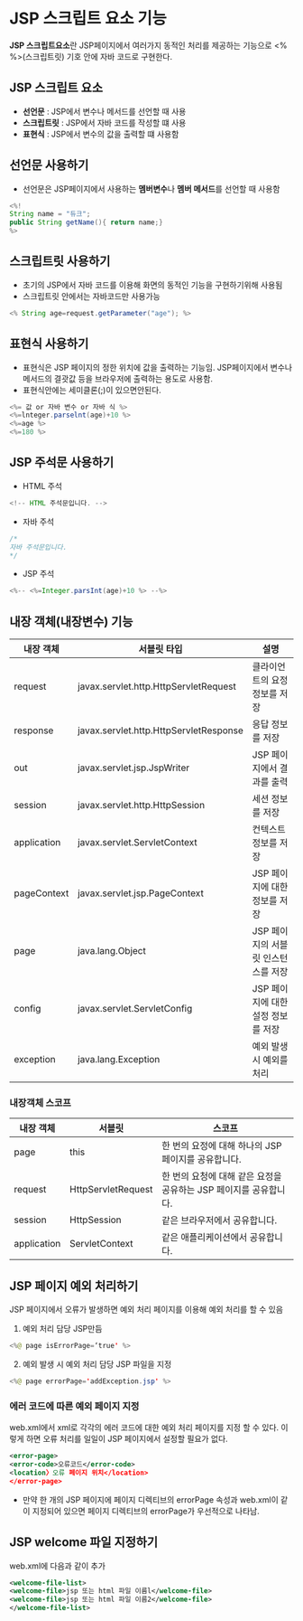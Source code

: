 # JSP 스크립트 요소 기능

**JSP 스크립트요소**란 JSP페이지에서 여러가지 동적인 처리를 제공하는 기능으로 <% %>(스크립트릿) 기호 안에 자바 코드로 구현한다.

## JSP 스크립트 요소

* **선언문** : JSP에서 변수나 메서드를 선언할 때 사용
* **스크립트릿** : JSP에서 자바 코드를 작성할 떄 사용
* **표현식** : JSP에서 변수의 값을 출력할 떄 사용함 

## 선언문 사용하기

* 선언문은 JSP페이지에서 사용하는 **멤버변수**나 **멤버 메서드**를 선언할 때 사용함

```java
<%!
String name = "듀크";
public String getName(){ return name;}
%>
```

## 스크립트릿 사용하기 

* 초기의 JSP에서 자바 코드를 이용해 화면의 동적인 기능을 구현하기위해 사용됨
 * 스크립트릿 안에서는 자바코드만 사용가능 

```java
<% String age=request.getParameter("age"); %>
```

## 표현식 사용하기

* 표현식은 JSP 페이지의 정한 위치에 값을 출력하는 기능임. JSP페이지에서 변수나 메서드의 결괏값 등을 브라우저에 출력하는 용도로 사용함.
 * 표현식안에는 세미클론(;)이 있으면안된다.
```java
<%= 값 or 자바 변수 or 자바 식 %>
<%=lnteger.parselnt(age)+10 %>
<%=age %>
<%=180 %>
```


## JSP 주석문 사용하기

* HTML 주석

```java
<!-- HTML 주석문입니다. -->
```
	
* 자바 주석

```java
/*
자바 주석문입니다.
*/
```

* JSP 주석 

```java
<%-- <%=Integer.parsInt(age)+10 %> --%>
```
 
## 내장 객체(내장변수) 기능

|내장 객체 | 서블릿 타입 | 설명|
|-|-|-|
|request |javax.servlet.http.HttpServletRequest |클라이언트의 요정 정보를 저장|
|response |javax.servlet.http.HttpServletResponse| 응답 정보를 저장|
|out |javax.servlet.jsp.JspWriter |JSP 페이지에서 결과를 출력|
|session |javax.servlet.http.HttpSession |세션 정보를 저장|
|application| javax.servlet.ServletContext| 컨텍스트 정보를 저장|
|pageContext| javax.servlet.jsp.PageContext |JSP 페이지에 대한 정보를 저장|
|page |java.lang.Object |JSP 페이지의 서블릿 인스턴스를 저장|
|config |javax.servlet.ServletConfig| JSP 페이지에 대한 설정 정보를 저장|
|exception |java.lang.Exception| 예외 발생 시 예외를 처리|

### 내장객체 스코프 

|내장 객체 | 서블릿 | 스코프|
|-|-|-|
|page| this| 한 번의 요정에 대해 하나의 JSP 페이지를 공유합니다.|
|request |HttpServletRequest |한 번의 요청에 대해 같은 요정을 공유하는 JSP 페이지를 공유합니다.|
|session |HttpSession |같은 브라우저에서 공유합니다.|
|application |ServletContext | 같은 애플리케이션에서 공유합니다.|

## JSP 페이지 예외 처리하기

JSP 페이지에서 오류가 발생하면 예외 처리 페이지를 이용해 예외 처리를 할 수 있음

1. 예외 처리 담당 JSP만듬

```java
<%@ page isErrorPage=‘true' %>
```
2. 예외 발생 시 예외 처리 담당 JSP 파일을 지정 

```java
<%@ page errorPage='addException.jsp' %>
```

### 에러 코드에 따른 예외 페이지 지정

web.xml에서 xml로 각각의 에러 코드에 대한 예외 처리 페이지를 지정 할 수 있다. 이렇게 하면 오류 처리를 일일이 JSP 페이지에서 설정할 필요가 없다.

```xml
<error-page>
<error-code>오류코드</error-code>
<location〉오류 페이지 위치</location>
</error-page>
```

* 만약 한 개의 JSP 페이지에 페이지 디렉티브의 errorPage 속성과 web.xml이 같이 지정되어 있으면 페이지 디렉티브의 errorPage가 우선적으로 나타남.

## JSP welcome 파일 지정하기

web.xml에 다음과 같이 추가

```xml
<welcome-file-list>
<welcome-file>jsp 또는 html 파일 이름l</welcome-file>
<welcome-file>jsp 또는 html 파일 이름2</welcome-file>
</welcome-file-list>
```
